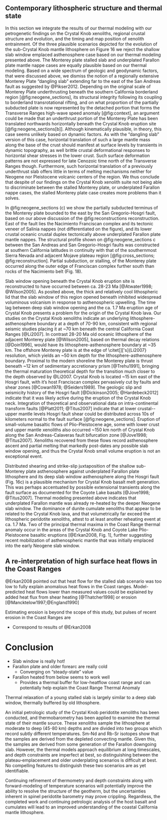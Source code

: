 ## Contemporary lithospheric structure and thermal state

In this section we integrate the results of our thermal modeling with
our petrogenetic findings on the Crystal Knob xenoliths, regional
crustal structure and evolution, and the timing and map position of
xenolith entrainment. Of the three plausible scenarios depicted for the
evolution of the sub-Crystal Knob mantle lithosphere on Figure 16 we
reject the shallow slab window emplaced asthenosphere case based on our
thermal modeling presented above. The Monterey plate stalled slab and
underplated Farallon plate mantle nappe cases are equally plausible
based on our thermal modeling. Based on a wide spectrum of geologic and
geodynamic factors, that were discussed above, we dismiss the notion of
a regionally extensive Monterey Plate “dangling slab” extending far to
the east of the San Andreas fault as suggested by @Pikser2012.
Depending on the original scale of Monterey Plate underthrusting beneath
the southern California borderland region [@fig:neogene_sections], its structural
integrity following its coupling to borderland transrotational rifting,
and on what proportion of the partially subducted plate is now
represented by the detached portion that forms the Transverse Ranges
high-wave speed anomaly [@fig:context], an argument could be made that an
underthrust portion of the Monterey Plate has been translated northwards
horizontally beneath the Crystal Knob eruption site
[@fig:neogene_sections[b]]. Although
kinematically plausible, in theory, this case seems unlikely based on
dynamic factors. As with the “dangling slab” version of this case,
horizontal translation of such a large mantle mass along the base of the
crust should manifest at surface levels by transients in dynamic
topography, as well brittle crustal deformational responses to
horizontal shear stresses in the lower crust. Such surface deformation
patterns are not expressed for late Cenozoic time north of the
Transverse Ranges though. Furthermore, such horizontal translation of a
previously underthrust slab offers little in terms of melting mechanisms
neither for Neogene nor Pleistocene volcanic centers of the region. We
thus conclude that despite of our findings on the Crystal Knob xenolith
suite not being able to discriminate between the stalled Monterey plate,
or underplated Farallon nappe cases, the stalled Monterey plate case
creates more problems than it solves.

In @fig:neogene_sections (c) we show the partially subducted terminus of the Monterey
plate bounded to the east by the San Gregorio-Hosgri fault, based on our
above discussion of the @fig:reconstructions reconstruction. East of the fault lies
the Nacimiento Franciscan complex and its tectonic veneer of Salinia
nappes (not differentiated on the figure), and its lower crustal oceanic
crustal duplex tectonically above underplated Farallon plate mantle
nappes. The structural profile shown on @fig:neogene_sections c between the San
Andreas and San Gregorio-Hosgri faults was constructed at southern
California latitudes in continuity with that of the southernmost Sierra
Nevada and adjacent Mojave plateau region [@fig:cross_sections; @fig:reconstruction]. Partial
subduction, or stalling, of the Monterey plate occurred along the outer
edge of Franciscan complex further south than rocks of the Nacimiento
belt (Fig. 18).

Slab window opening beneath the Crystal Knob eruption site is
reconstructed to have occurred between ca. 28-23 Ma [@Atwater1998; @Wilson2005].
As posited above, the thick and relatively
cool lithospheric lid that the slab window of this region opened beneath
inhibited widespread voluminous volcanism in response to asthenospheric
upwelling. The time lag between deep slab window opening and the ca. 1.7
Ma eruption age of Crystal Knob presents a problem for the origin of the
Crystal Knob lava. Our studies on the Crystal Knob xenoliths indicate an
underlying lithosphere-asthenosphere boundary at a depth of 70-90 km,
consistent with regional seismic studies placing it at ~70 km
beneath the central California Coast Ranges [@Li2007]. In
contrast 28-20 Ma old oceanic lithosphere of the adjacent Monterey plate
[@Wilson2005], based on thermal decay relations [@Doin1996],
would have its lithosphere-asthenosphere boundary at ~35 km.
The offshore Monterey plate is at the edge of \citet[]['s]{Li2007}
resolution, which yields an ~50 km depth for the
lithosphere-asthenosphere boundary.  Proximal to the modern shoreline
the Monterey plate is thrust beneath ~12 km of sedimentary accretionary
prism [@Trehu1991], bringing the thermal maturation theoretical depth
for the transition much closer to the depth observed by @Li2007.
Crystal Knob is located ~15 km east of the Hosgri fault, with it’s host
Franciscan complex pervasively cut by faults and shear zones
[@Cowan1978; @Seiders1989]. The geologic slip and seismicity history of the
Hosgri fault [@Dickinson2005; @Hardebeck2012] indicate that it
was likely active during the eruption of the Crystal Knob neck.
Integration of theoretical and observational data on intra-continental
transform faults [@Platt2011; @Titus2007] indicate
that at lower crustal--upper mantle levels Hosgri fault shear could be
distributed across 10s of kilometers normal to the fault surface
[@fig:neogene_sections].
Eruption of small-volume basaltic flows of Plio-Pleistocene age,
some with lower crust and upper mantle xenoliths also occurred ~150 km
north of Crystal Knob along the San Andreas-Calaveras fault bifurcation
zone [@Jove1998; @Titus2007]. Xenoliths recovered
from these flows record asthenosphere ascent and partial melting that
markedly post-dates any possible slab window opening, and thus the
Crystal Knob small volume eruption is not an exceptional event.

Distributed shearing and strike-slip juxtaposition of the shallow
sub-Monterey plate asthenosphere against underplated Farallon plate
lithosphere and its deep slab window asthenosphere along the Hosgri
fault (Fig. 16c) is a plausible mechanism for Crystal Knob basalt melt
generation. This was perhaps accentuated by possible extensional
transients along the fault surface as documented for the Coyote Lake
basalts [@Jove1998; @Titus2007]. Thermal modeling
presented above indicates that underplated Farallon mantle was already
re-heated by the deeper Neogene slab window. The dominance of dunite
cumulate xenoliths that appear to be related to the Crystal Knob lava,
and that volumetrically far exceed the lithospheric peridotite
xenoliths, attest to at least another reheating event at ca. 1.7 Ma. Two
of the principal thermal maxima in the Coast Range thermal anomaly occur
in the areas of the Crystal Knob and Coyote Lake Plio-Pleistocene
basaltic eruptions [@Erkan2008, Fig. 1], further
suggesting recent mobilization of asthenospheric mantle that was
initially emplaced into the early Neogene slab window. 

## A re-interpretation of high surface heat flows in the Coast Ranges

@Erkan2008 pointed out that heat flow for the stalled slab scenario was too low to
fully explain anomalous heat flows in the Coast ranges.
Model-predicted heat flows lower than measured values could be explained
by added heat flux from shear heating [@Thatcher1998] or erosion [@Mancktelow1997;@England1990]

<!--[[model_comparison]]-->

Estimating erosion is beyond the scope of this study, but pulses of recent erosion
in the Coast Ranges are <!-- see Ducea et al. (2003) for rapid late
Cenozoic uplift of the Santa Lucia’s -->

- Correspond to results of @Erkan2008

Conclusion
==========

- Slab window is really hot!
- Farallon plate and older forearc are really cold
    - Converging on “steady-state” value
- Farallon heated from below seems to work well
    - Provides a thermal buffer for low-heatflow coast range and can
      potentially help explain the Coast Range Thermal Anomaly

Thermal relaxation of a young stalled slab is largely similar to
a deep slab window, thermally buffered by old lithosphere.

An initial petrologic study of the Crystal Knob peridotite xenoliths has
been conducted, and thermobarometry has been applied to examine the
thermal state of their mantle source. These xenoliths sample the
lithosphere at moderate to deep (45-80 km) depths and are divided into
two groups which record subtly different temperatures. Sm-Nd and Rb-Sr
isotopes show that the samples are derived from the depleted convecting
mantle. <!-- Given the location of the Salinian block adjacent to the Mojave
prior to \SI{5}{Ma},--> Given this, the samples are derived from
some generation of the Farallon downgoing slab. However, the thermal models
approach equilibrium at long timescales, and depth constraints are
imperfect at best, so distinguishing between the plateau-emplacement and
older underplating scenarios is difficult at best. No compelling features
to distinguish these two scenarios are as yet identifiable.

Continuing refinement of thermometry and depth constraints
along with forward-modeling of temperature scenarios will potentially
improve the ability to resolve the structure of the geotherm, but the
uncertainties inherent in spinel peridotite barometry may prove
crippling. Regardless, the completed work and continuing petrologic
analysis of the host basalt and cumulates will lead to an improved
understanding of the coastal California mantle lithosphere.


